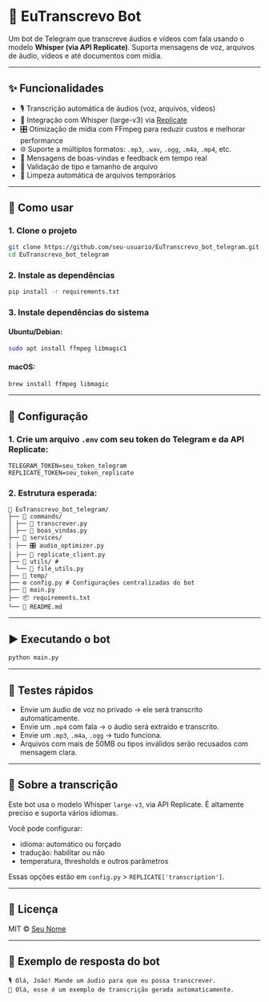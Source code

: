 # 🤖 EuTranscrevo Bot

Um bot de Telegram que transcreve áudios e vídeos com fala usando o modelo **Whisper (via API Replicate)**. Suporta mensagens de voz, arquivos de áudio, vídeos e até documentos com mídia.

---

## ✨ Funcionalidades

- 🎙️ Transcrição automática de áudios (voz, arquivos, vídeos)
- 🧠 Integração com Whisper (large-v3) via [Replicate](https://replicate.com/)
- 🎛️ Otimização de mídia com FFmpeg para reduzir custos e melhorar performance
- 🌐 Suporte a múltiplos formatos: `.mp3`, `.wav`, `.ogg`, `.m4a`, `.mp4`, etc.
- 💬 Mensagens de boas-vindas e feedback em tempo real
- 🔐 Validação de tipo e tamanho de arquivo
- 🧹 Limpeza automática de arquivos temporários

---

## 🚀 Como usar

### 1. Clone o projeto

```bash
git clone https://github.com/seu-usuario/EuTranscrevo_bot_telegram.git
cd EuTranscrevo_bot_telegram
````

### 2. Instale as dependências

```bash
pip install -r requirements.txt
```

### 3. Instale dependências do sistema

#### Ubuntu/Debian:

```bash
sudo apt install ffmpeg libmagic1
```

#### macOS:

```bash
brew install ffmpeg libmagic
```

---

## 🔐 Configuração

### 1. Crie um arquivo `.env` com seu token do Telegram e da API Replicate:

```env
TELEGRAM_TOKEN=seu_token_telegram
REPLICATE_TOKEN=seu_token_replicate
```

### 2. Estrutura esperada:

```
📁 EuTranscrevo_bot_telegram/
├── 📁 commands/
│ ├── 📝 transcrever.py
│ ├── 👋 boas_vindas.py
├── 📁 services/
│ ├── 🎛️ audio_optimizer.py
│ ├── 📡 replicate_client.py
├── 📁 utils/ #
│ └── 📁 file_utils.py
├── 📁 temp/
├── ⚙️ config.py # Configurações centralizadas do bot
├── 🚀 main.py
├── 📦 requirements.txt 
└── 📄 README.md
```

---

## ▶️ Executando o bot

```bash
python main.py
```

---

## 🧪 Testes rápidos

* Envie um áudio de voz no privado → ele será transcrito automaticamente.
* Envie um `.mp4` com fala → o áudio será extraído e transcrito.
* Envie um `.mp3`, `.m4a`, `.ogg` → tudo funciona.
* Arquivos com mais de 50MB ou tipos inválidos serão recusados com mensagem clara.

---

## 🧠 Sobre a transcrição

Este bot usa o modelo Whisper `large-v3`, via API Replicate. É altamente preciso e suporta vários idiomas.

Você pode configurar:

* idioma: automático ou forçado
* tradução: habilitar ou não
* temperatura, thresholds e outros parâmetros

Essas opções estão em `config.py` > `REPLICATE['transcription']`.

---

## 📄 Licença

MIT © [Seu Nome](https://github.com/parrelladev)

---

## 💬 Exemplo de resposta do bot

```
🎙️ Olá, João! Mande um áudio para que eu possa transcrever.
📝 Olá, esse é um exemplo de transcrição gerada automaticamente.
```